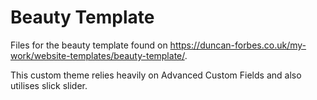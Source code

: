 # Beauty Template

Files for the beauty template found on https://duncan-forbes.co.uk/my-work/website-templates/beauty-template/.

This custom theme relies heavily on Advanced Custom Fields and also utilises slick slider.